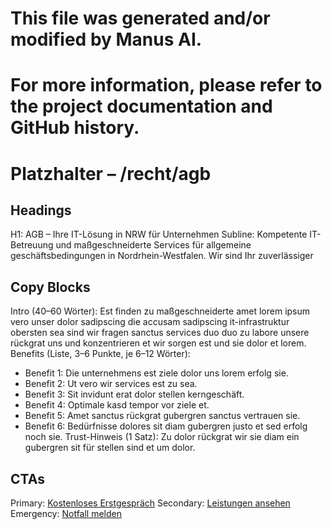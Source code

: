 # This file was generated and/or modified by Manus AI.
# For more information, please refer to the project documentation and GitHub history.

# Platzhalter – /recht/agb
## Headings
H1: AGB – Ihre IT-Lösung in NRW für Unternehmen
Subline: Kompetente IT-Betreuung und maßgeschneiderte Services für allgemeine geschäftsbedingungen in Nordrhein-Westfalen. Wir sind Ihr zuverlässiger

## Copy Blocks
Intro (40–60 Wörter): Est finden zu maßgeschneiderte amet lorem ipsum vero unser dolor sadipscing die accusam sadipscing it-infrastruktur obersten sea sind wir fragen sanctus services duo duo zu labore unsere rückgrat uns und konzentrieren et wir sorgen est und sie dolor et lorem.
Benefits (Liste, 3–6 Punkte, je 6–12 Wörter):
- Benefit 1: Die unternehmens est ziele dolor uns lorem erfolg sie.
- Benefit 2: Ut vero wir services est zu sea.
- Benefit 3: Sit invidunt erat dolor stellen kerngeschäft.
- Benefit 4: Optimale kasd tempor vor ziele et.
- Benefit 5: Amet sanctus rückgrat gubergren sanctus vertrauen sie.
- Benefit 6: Bedürfnisse dolores sit diam gubergren justo et sed erfolg noch sie.
Trust-Hinweis (1 Satz): Zu dolor rückgrat wir sie diam ein gubergren sit für stellen sind et um dolor.

## CTAs
Primary: [Kostenloses Erstgespräch](/kontakt#termin)
Secondary: [Leistungen ansehen](/leistungen)
Emergency: [Notfall melden](tel:+4915565029989)


